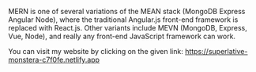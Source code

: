 MERN is one of several variations of the MEAN stack (MongoDB Express Angular Node), where the traditional Angular.js front-end framework is replaced with React.js. Other variants include MEVN (MongoDB, Express, Vue, Node), and really any front-end JavaScript framework can work.

You can visit my website by clicking on the given link: https://superlative-monstera-c7f0fe.netlify.app
